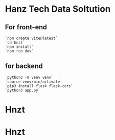 # Hanz Tech Data Soltution 
## For front-end 
    `npm create vite@latest`
    `cd hnzt`
    `npm install`
    `npm run dev`

## for backend 
    `python3 -m venv venv`
    `source venv/bin/activate`
    `pip3 install flask flask-cors`
    `python3 app.py`
# Hnzt
# Hnzt
